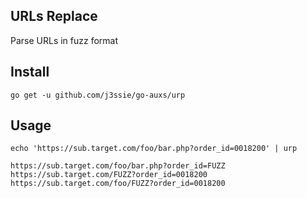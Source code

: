 ## URLs Replace

Parse URLs in fuzz format

## Install

```
go get -u github.com/j3ssie/go-auxs/urp
```

## Usage

```shell
echo 'https://sub.target.com/foo/bar.php?order_id=0018200' | urp

https://sub.target.com/foo/bar.php?order_id=FUZZ
https://sub.target.com/FUZZ?order_id=0018200
https://sub.target.com/foo/FUZZ?order_id=0018200
```